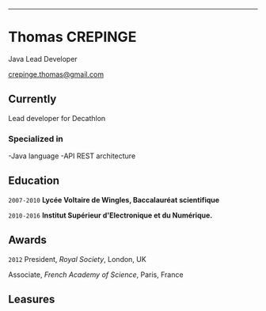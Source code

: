 
---

# Thomas CREPINGE
Java Lead Developer

<div id="webaddress">
<a href="crepinge.thomas@gmail.com">crepinge.thomas@gmail.com</a>
</div>


## Currently

Lead developer for Decathlon


### Specialized in

-Java language
-API REST architecture


## Education

`2007-2010`
__Lycée Voltaire de Wingles, Baccalauréat scientifique__

`2010-2016`
__Institut Supérieur d'Electronique et du Numérique.__


## Awards

`2012`
President, *Royal Society*, London, UK

Associate, *French Academy of Science*, Paris, France


## Leasures


<!-- ### Footer

Last updated: November 2019 -->


